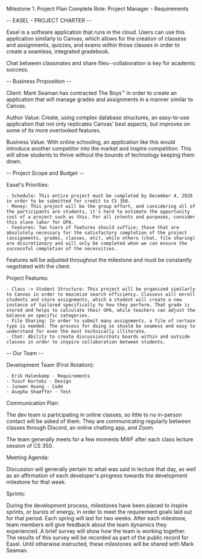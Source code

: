 Milestone 1. Project Plan Complete
Role: Project Manager - Requirements

-- EASEL - PROJECT CHARTER --

Easel is a software application that runs in the cloud. Users can use this application similarly to Canvas, which allows for the creation of classess and assignments, quizzes, and exams within those classes in order to create a seamless, integrated gradebook.

Chat between classmates and share files--collaboration is key for academic success.

-- Business Proposition --

Client: Mark Seaman has contracted The Boys™ in order to create an application that will manage grades and assignments in a manner similar to Canvas.

Author Value: Create, using complex database structures, an easy-to-use application that not only replicates Canvas' best aspects, but improves on some of its more overlooked features.

Business Value: With online schooling, an application like this would introduce another competitor into the market and inspire competition. This will allow students to thrive without the bounds of technology keeping them down.

-- Project Scope and Budget --

Easel's Priorities:

    - Schedule: This entire project must be completed by December 4, 2020 in order to be submitted for credit to CS 350.
    - Money: This project will be the group effort, and considering all of the participants are students, it's hard to estimate the opportunity cost of a project such as this. For all intents and purposes, consider this slave labor for GPA.
    - Features: Two tiers of features should suffice; those that are absolutely necessary for the satisfactory completion of the project (assignments, grades, classes, etc), while others (chat, file sharing) are discretionary and will only be completed when we can ensure the successful completion of the necessities.

Features will be adjusted throughout the milestone and must be constantly negotiated with the client.

Project Features:

    - Class -> Student Structure: This project will be organized similarly to Canvas in order to maximize search efficiency. Classess will enroll students and store assignments, which a student will create a new instance of tailored specifically to how they perform. That grade is stored and helps to calculate their GPA, while teachers can adjust the balance on specific categories.
    - File Sharing: In order to submit many assignments, a file of certain type is needed. The process for doing so should be seamess and easy to understand for even the most technically illiterate.
    - Chat: Ability to create discussion/chats boards within and outside classes in order to inspire collaboration between students.
    
-- Our Team --

Development Team (First Rotation):

    - Erik Halenkamp - Requirements
    - Yusuf Kortobi - Design
    - Junwen Huang - Code
    - Asepha Shaeffer - Test

Communication Plan:

The dev team is participating in online classes, so little to no in-person contact will be asked of them. They are communicating regularly between classes through Discord, an online chatting app, and Zoom.

The team generally meets for a few moments MWF after each class lecture session of CS 350.

Meeting Agenda:

Discussion will generally pertain to what was said in lecture that day, as well as an affirmation of each developer's progress towards the development milestone for that week.

Sprints:

During the development process, milestones have been placed to inspire sprints, or bursts of energy, in order to meet the requirement goals laid out for that period. Each spring will last for two weeks. After each milestone, team members will give feedback about the team dynamics they experienced. A brief survey will show how the team is working together. The results of this survey will be recorded as part of the public record for Easel. Until otherwise instructed, these milestones will be shared with Mark Seaman.
